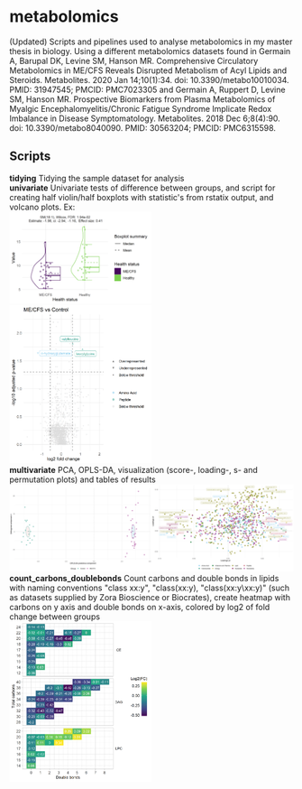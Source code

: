 # metabolomics 
(Updated) Scripts and pipelines used to analyse metabolomics in my master thesis in biology. Using a different metabolomics datasets found in Germain A, Barupal DK, Levine SM, Hanson MR. Comprehensive Circulatory Metabolomics in ME/CFS Reveals Disrupted Metabolism of Acyl Lipids and Steroids. Metabolites. 2020 Jan 14;10(1):34. doi: 10.3390/metabo10010034. PMID: 31947545; PMCID: PMC7023305 and  Germain A, Ruppert D, Levine SM, Hanson MR. Prospective Biomarkers from Plasma Metabolomics of Myalgic Encephalomyelitis/Chronic Fatigue Syndrome Implicate Redox Imbalance in Disease Symptomatology. Metabolites. 2018 Dec 6;8(4):90. doi: 10.3390/metabo8040090. PMID: 30563204; PMCID: PMC6315598.


## Scripts
**tidying** Tidying the sample dataset for analysis<br/>
**univariate** Univariate tests of difference between groups, and script for creating half violin/half boxplots with statistic's from rstatix output, and volcano plots. Ex: <br/>
<img src="plots/example_violinboxplot.png" width=50% height=50%><br/>
<img src="plots/volcanoplot.png" width=50% height=50%><br/>
**multivariate** PCA, OPLS-DA, visualization (score-, loading-, s- and permutation plots) and tables of results<br/>
<img src="plots/OPLS_scores_and_loadings.png" width=100% height=100%><br/>
**count_carbons_doublebonds** Count carbons and double bonds in lipids with naming conventions "class xx:y", "class(xx:y), "class(xx:y\xx:y)" (such as datasets supplied by Zora Bioscience or Biocrates), create heatmap with carbons on y axis and double bonds on x-axis, colored by log2 of fold change between groups <br/>
<img src="plots/LipidCarbonDoublebonds.png" width=50% height=50%><br/>
